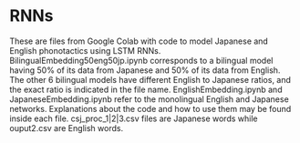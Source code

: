 # RNNs
These are files from Google Colab with code to model Japanese and English phonotactics using LSTM RNNs.
BilingualEmbedding50eng50jp.ipynb corresponds to a bilingual model having 50% of its data from Japanese and 50% of its data from English. The other 6 bilingual models have different English to Japanese ratios, and the exact ratio is indicated in the file name.
EnglishEmbedding.ipynb and JapaneseEmbedding.ipynb refer to the monolingual English and Japanese networks. 
Explanations about the code and how to use them may be found inside each file. 
csj_proc_1|2|3.csv files are Japanese words while ouput2.csv are English words. 
